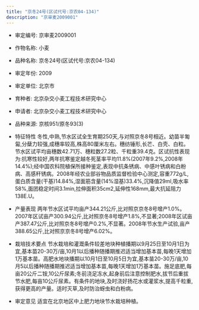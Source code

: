 ```yaml
---
title: "京冬24号(区试代号:京农04-134)"
description: "京审麦2009001"
---
```

* 审定编号:  京审麦2009001

*  作物名称:  小麦

*  品种名称:  京冬24号(区试代号:京农04-134)

*  审定年份:  2009

*  审定单位:  北京市

* 育种者:  北京杂交小麦工程技术研究中心

*  申请者:  北京杂交小麦工程技术研究中心

*  品种来源:  京核951/原冬93(3)

*  特征特性
冬性,中熟,节水区试全生育期250天,与对照京冬8号相近。幼苗半匍匐,分蘖力较强,成穗率较高,株高80厘米左右。穗纺锤形,长芒、白壳、白粒。节水区试平均亩穗数42.71万、穗粒数27.2粒、千粒重39.4克。区试抗性表现为:抗寒性较好,两年抗寒鉴定越冬死茎率平均11.8%(2007年9.2%,2008年14.4%);经中国农科院植保所接种鉴定,表现中抗条锈病、中感叶锈病和白粉病、高感秆锈病。2008年经农业部谷物品质监督检验中心测定,容重772g/L,蛋白质含量(干基)14.84%,湿面筋含量(14%湿基)33.4%,沉降值29ml,吸水率58%,面团稳定时间3.1min,拉伸面积35cm2,延伸性168mm,最大抗延阻力138E.U。

*  产量表现
两年节水区试平均亩产344.21公斤,比对照京京冬8号增产1.0%。2007年区试亩产300.94公斤,比对照京冬8号增产1.8%,不显著;2008年区试亩产387.47公斤,比对照京冬8号增产0.2%,不显著。2008年节水生产试验,亩产388.65公斤,比对照京京冬8号增产6.02%。

*  栽培技术要点
节水栽培和灌溉条件较差地块种植播期以9月25日至10月1日为宜,基本苗20-30万/亩,10月1以后播种随播期推迟适当增加基本苗,每晚1天增加1万基本苗。高肥水地块播期以10月1日至10月5日为宜,基本苗20-30万/亩,10月5以后播种随播期推迟适当增加基本苗,每晚1天增加1万基本苗。施足底肥,每亩20公斤二铵,10公斤尿素;冬前浇足冻水,起身前后注意控制肥水,拔节后重拔节水肥,每亩10公斤尿素。有条件的地块,及时浇好扬花水或灌浆水,提高千粒重,获得更高的产量。适时灭草,及时防治蚜虫和白粉病。

*  审定意见
适宜在北京地区中上肥力地块节水栽培种植。
